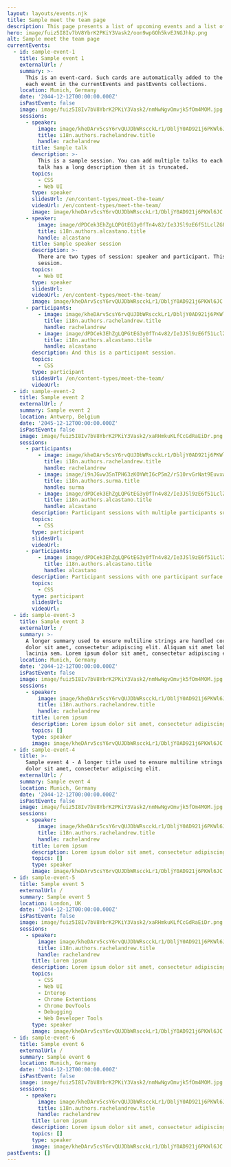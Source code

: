 ```yaml
---
layout: layouts/events.njk
title: Sample meet the team page
description: This page presents a list of upcoming events and a list of past events.
hero: image/fuiz5I8Iv7bV8YbrK2PKiY3Vask2/oon9wpGOh5kvEJNGJhkp.png
alt: Sample meet the team page
currentEvents:
  - id: sample-event-1
    title: Sample event 1
    externalUrl: /
    summary: >-
      This is an event-card. Such cards are automatically added to the page for
      each event in the currentEvents and pastEvents collections.
    location: Munich, Germany
    date: '2044-12-12T00:00:00.000Z'
    isPastEvent: false
    image: image/fuiz5I8Iv7bV8YbrK2PKiY3Vask2/nmNwNgvOmvjk5fOm4MOM.jpg
    sessions:
      - speaker:
          image: image/kheDArv5csY6rvQUJDbWRscckLr1/DbljY0AD921j6PKWl6JC.jpeg
          title: i18n.authors.rachelandrew.title
          handle: rachelandrew
        title: Sample talk
        description: >-
          This is a sample session. You can add multiple talks to each session. If a
          talk has a long description then it is truncated.
        topics:
          - CSS
          - Web UI
        type: speaker
        slidesUrl: /en/content-types/meet-the-team/
        videoUrl: /en/content-types/meet-the-team/
        image: image/kheDArv5csY6rvQUJDbWRscckLr1/DbljY0AD921j6PKWl6JC.jpeg
      - speaker:
          image: image/dPDCek3EhZgLQPGtEG3y0fTn4v82/Ie3JSl9zE6f51LclZGFS.jpg
          title: i18n.authors.alcastano.title
          handle: alcastano
        title: Sample speaker session
        description: >-
          There are two types of session: speaker and participant. This is a speaker
          session.
        topics:
          - Web UI
        type: speaker
        slidesUrl:
        videoUrl: /en/content-types/meet-the-team/
        image: image/kheDArv5csY6rvQUJDbWRscckLr1/DbljY0AD921j6PKWl6JC.jpeg
      - participants:
          - image: image/kheDArv5csY6rvQUJDbWRscckLr1/DbljY0AD921j6PKWl6JC.jpeg
            title: i18n.authors.rachelandrew.title
            handle: rachelandrew
          - image: image/dPDCek3EhZgLQPGtEG3y0fTn4v82/Ie3JSl9zE6f51LclZGFS.jpg
            title: i18n.authors.alcastano.title
            handle: alcastano
        description: And this is a participant session.
        topics:
          - CSS
        type: participant
        slidesUrl: /en/content-types/meet-the-team/
        videoUrl:
  - id: sample-event-2
    title: Sample event 2
    externalUrl: /
    summary: Sample event 2
    location: Antwerp, Belgium
    date: '2045-12-12T00:00:00.000Z'
    isPastEvent: false
    image: image/fuiz5I8Iv7bV8YbrK2PKiY3Vask2/xaRHmkuKLfCcGdRaEiDr.png
    sessions:
      - participants:
          - image: image/kheDArv5csY6rvQUJDbWRscckLr1/DbljY0AD921j6PKWl6JC.jpeg
            title: i18n.authors.rachelandrew.title
            handle: rachelandrew
          - image: image/i9nJGvw3SnTPH63zKOYWtI6cP5m2/rS10rvGrNat9Euvxw8ju.jpg
            title: i18n.authors.surma.title
            handle: surma
          - image: image/dPDCek3EhZgLQPGtEG3y0fTn4v82/Ie3JSl9zE6f51LclZGFS.jpg
            title: i18n.authors.alcastano.title
            handle: alcastano
        description: Participant sessions with multiple participants surface like this.
        topics:
          - CSS
        type: participant
        slidesUrl:
        videoUrl:
      - participants:
          - image: image/dPDCek3EhZgLQPGtEG3y0fTn4v82/Ie3JSl9zE6f51LclZGFS.jpg
            title: i18n.authors.alcastano.title
            handle: alcastano
        description: Participant sessions with one participant surface like this.
        topics:
          - CSS
        type: participant
        slidesUrl:
        videoUrl:
  - id: sample-event-3
    title: Sample event 3
    externalUrl: /
    summary: >-
      A longer summary used to ensure multiline strings are handled correctly. Lorem ipsum
      dolor sit amet, consectetur adipiscing elit. Aliquam sit amet lobortis urna, ut
      lacinia sem. Lorem ipsum dolor sit amet, consectetur adipiscing elit.
    location: Munich, Germany
    date: '2044-12-12T00:00:00.000Z'
    isPastEvent: false
    image: image/fuiz5I8Iv7bV8YbrK2PKiY3Vask2/nmNwNgvOmvjk5fOm4MOM.jpg
    sessions:
      - speaker:
          image: image/kheDArv5csY6rvQUJDbWRscckLr1/DbljY0AD921j6PKWl6JC.jpeg
          title: i18n.authors.rachelandrew.title
          handle: rachelandrew
        title: Lorem ipsum
        description: Lorem ipsum dolor sit amet, consectetur adipiscing elit. Aliquam sit amet lobortis urna, ut lacinia sem.
        topics: []
        type: speaker
        image: image/kheDArv5csY6rvQUJDbWRscckLr1/DbljY0AD921j6PKWl6JC.jpeg
  - id: sample-event-4
    title: >-
      Sample event 4 - A longer title used to ensure multiline strings are handled correctly. Lorem ipsum
      dolor sit amet, consectetur adipiscing elit.
    externalUrl: /
    summary: Sample event 4
    location: Munich, Germany
    date: '2044-12-12T00:00:00.000Z'
    isPastEvent: false
    image: image/fuiz5I8Iv7bV8YbrK2PKiY3Vask2/nmNwNgvOmvjk5fOm4MOM.jpg
    sessions:
      - speaker:
          image: image/kheDArv5csY6rvQUJDbWRscckLr1/DbljY0AD921j6PKWl6JC.jpeg
          title: i18n.authors.rachelandrew.title
          handle: rachelandrew
        title: Lorem ipsum
        description: Lorem ipsum dolor sit amet, consectetur adipiscing elit. Aliquam sit amet lobortis urna, ut lacinia sem.
        topics: []
        type: speaker
        image: image/kheDArv5csY6rvQUJDbWRscckLr1/DbljY0AD921j6PKWl6JC.jpeg
  - id: sample-event-5
    title: Sample event 5
    externalUrl: /
    summary: Sample event 5
    location: London, UK
    date: '2044-12-12T00:00:00.000Z'
    isPastEvent: false
    image: image/fuiz5I8Iv7bV8YbrK2PKiY3Vask2/xaRHmkuKLfCcGdRaEiDr.png
    sessions:
      - speaker:
          image: image/kheDArv5csY6rvQUJDbWRscckLr1/DbljY0AD921j6PKWl6JC.jpeg
          title: i18n.authors.rachelandrew.title
          handle: rachelandrew
        title: Lorem ipsum
        description: Lorem ipsum dolor sit amet, consectetur adipiscing elit. Aliquam sit amet lobortis urna, ut lacinia sem.
        topics:
          - CSS
          - Web UI
          - Interop
          - Chrome Extentions
          - Chrome DevTools
          - Debugging
          - Web Developer Tools
        type: speaker
        image: image/kheDArv5csY6rvQUJDbWRscckLr1/DbljY0AD921j6PKWl6JC.jpeg
  - id: sample-event-6
    title: Sample event 6
    externalUrl: /
    summary: Sample event 6
    location: Munich, Germany
    date: '2044-12-12T00:00:00.000Z'
    isPastEvent: false
    image: image/fuiz5I8Iv7bV8YbrK2PKiY3Vask2/nmNwNgvOmvjk5fOm4MOM.jpg
    sessions:
      - speaker:
          image: image/kheDArv5csY6rvQUJDbWRscckLr1/DbljY0AD921j6PKWl6JC.jpeg
          title: i18n.authors.rachelandrew.title
          handle: rachelandrew
        title: Lorem ipsum
        description: Lorem ipsum dolor sit amet, consectetur adipiscing elit. Aliquam sit amet lobortis urna, ut lacinia sem.
        topics: []
        type: speaker
        image: image/kheDArv5csY6rvQUJDbWRscckLr1/DbljY0AD921j6PKWl6JC.jpeg
pastEvents: []
---
```

